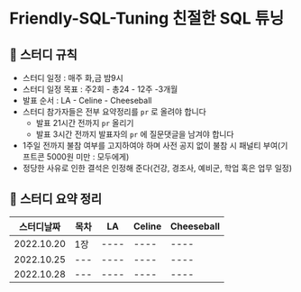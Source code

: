 # Friendly-SQL-Tuning 친절한 SQL 튜닝

## 📌 스터디 규칙
- 스터디 일정 : 매주 화,금 밤9시
- 스터디 일정 목표 : 주2회 - 총24 - 12주 -3개월
- 발표 순서 : LA - Celine - Cheeseball
- 스터디 참가자들은 전부 요약정리를 `pr` 로 올려야 합니다
  - 발표 21시간 전까지 `pr` 올리기
  - 발표 3시간 전까지 발표자의 `pr` 에 질문댓글을 남겨야 합니다
- 1주일 전까지 불참 여부를 고지하여야 하며 사전 공지 없이 불참 시 패널티 부여(기프트콘 5000원 미만 : 모두에게)
- 정당한 사유로 인한 결석은 인정해 준다(건강, 경조사, 예비군, 학업 혹은 업무 일정)

## 📌 스터디 요약 정리
|스터디날짜|목차|LA|Celine|Cheeseball|
|---------|---|---|------|----------|
|2022.10.20|1장|----|----|----|
|2022.10.25|---|----|----|----|
|2022.10.28|---|----|----|----|
